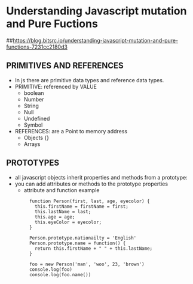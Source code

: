 # Understanding Javascript mutation and Pure Fuctions
##https://blog.bitsrc.io/understanding-javascript-mutation-and-pure-functions-7231cc2180d3

## PRIMITIVES AND REFERENCES
* In js there are primitive data types and reference data types. 
* PRIMITIVE: referenced by VALUE
  - boolean
  - Number
  - String
  - Null
  - Undefined 
  - Symbol
* REFERENCES: are a Point to memory address
  - Objects {}
  - Arrays

## PROTOTYPES
* all javascript objects inherit properties and methods from a prototype:
* you can add attributes or methods to the prototype properties
  - attribute and function example
    ```
      function Person(first, last, age, eyecolor) {
        this.firstName = firstName = first;
        this.lastName = last;
        this.age = age;
        this.eyeColor = eyecolor;
      } 

      Person.prototype.nationailty = 'English'
      Person.prototype.name = function() {
        return this.firstName + " " + this.lastName;
      }
      
      foo = new Person('man', 'woo', 23, 'brown')
      console.log(foo)
      console.log(foo.name())
    ```


